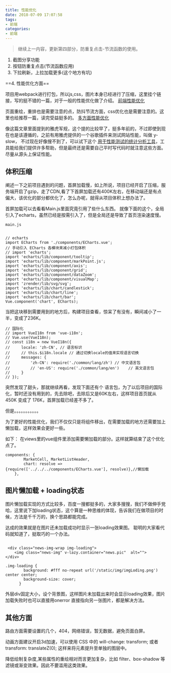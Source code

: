 ```yaml
---
title: 性能优化
date: 2018-07-09 17:07:58
tags:
- 前端
categories:
- 前端
---
```


> 继续上一内容，更新第四部分，防重复点击-节流函数的使用。

1. 截图分享功能
2. 按钮防重复点击(节流函数应用)
3. 下拉刷新，上拉加载更多(这个地方有坑)

==4. 性能优化方面==


项目用webpack进行打包，所以js,css，图片本身已经进行了压缩，这里挂个链接，写的挺不错的一篇，对于一般的性能优化做了介绍。
[前端性能优化](https://juejin.im/post/5b0bff30f265da08f76cc6f0)

页面重绘，重排也是需要注意的点，防抖节流方面，css优化也是需要注意的。这里也给推荐一篇，读完受益挺多的。
[多方面性能优化](https://juejin.im/entry/5975f1766fb9a06bba474a5a)


像这篇文章里面提到的雅虎军规，这个提的比较早了，挺多年前的，不过即使到现在也是该遵循的，之前有用雅虎提供的一个谷歌插件来测试网站性能，叫做 y-slow， 不过现在好像搜不到了，可以试下这个
[用于性能测试的统计分析工具](https://github.com/pod4g/hiper)，工具能给我们提供许多帮助，但是最终还是需要自己平时写代码时就注意这些方面。尽量从源头上保证性能。


## 体积压缩
阐述一下之前项目遇到的问题，首屏加载慢，如上所说，项目已经开启了压缩，服务端开启了gzip，走了CDN,看了下首屏加载还有400K左右，在移动端还是有点偏大，该优化的部分都优化了，怎么办呢，就得从项目体积上想办法了。




首屏加载可以去看看Main.js里面究竟引用了些什么东西。
就像下面的这个，全局引入了echarts，虽然已经是按需引入了，但是全局还是导致了首页渲染速度慢。
```
main.js


// echarts
import ECharts from './components/ECharts.vue';
// 手动引入 ECharts 各模块来减小打包体积
// import 'echarts';
import 'echarts/lib/component/tooltip';
import 'echarts/lib/component/markPoint.js';
import 'echarts/lib/component/axis';
import 'echarts/lib/component/grid';
import 'echarts/lib/component/dataZoom';
import 'echarts/lib/component/visualMap';
import 'zrender/lib/svg/svg';
import 'echarts/lib/chart/candlestick';
import 'echarts/lib/chart/line';
import 'echarts/lib/chart/bar';
Vue.component('chart', ECharts);
```


当把这块移到需要用到的地方后，构建项目查看，惊呆了有没有，瞬间减小了一半，变成了236K。



```
// 国际化
// import VueI18n from 'vue-i18n';
// Vue.use(VueI18n);
// const i18n = new VueI18n({
//     locale: 'zh-CN', // 语言标识
//     // this.$i18n.locale // 通过切换locale的值来实现语言切换
//     messages: {
//         'zh-CN': require('./common/lang/zh') // 中文语言包
//         // 'en-US': require('./common/lang/en')    // 英文语言包
//     }
// });
```
突然发现了甜头，那就继续再看，发现下面还有个 语言包，为了以后项目的国际化，暂时还没有用到的，先去除吧，去除后又是60K左右，这样项目首页就从 450K 变成了 176K，首屏加载已经差不多了。

但是。。。。。。。。。。。

为了更好的性能优化，我们不仅仅只是将组件移出，在需要加载的地方还需要加上懒加载，这样效果会更好一些。

如下： 在views里的vue组件里添加需要懒加载的部分。这样就算结束了这个优化点了。

```
components: {
        MarketCell, MarketListHeader,
        chart: resolve => {require(['../../../components/ECharts.vue'], resolve)},//懒加载
    },
```

## 图片懒加载 + loading状态

图片懒加载实现的方式比较多，百度一搜都挺多的，大家多搜搜，我们不做伸手党哈，这里说下加loading状态，这个算是一种思维的体现，告诉我们在做项目的时候，方法是千千万的，换个思路都能完成。

达成的效果就是在图片还未加载成功时显示一张loading效果图。
聪明的大家看代码就知道了，挺取巧的一个办法。


```

 <div class="news-img-wrap img-loading">
    <img class="news-img" v-lazy.container="news.pic"  alt="">
</div>

.img-loading {
        background: #fff no-repeat url('/static/img/imgLoding.png') center center;
        background-size: cover;
      }
```

外层div固定大小，设个背景图，这样图片未加载出来时会显示loading效果，图片加载失败时也可以直接用onerror 直接指向另一张图片，都是解决方法。

## 其他方面

路由方面需要设置的几个，404，网络错误，暂无数据，避免页面白屏。

动画方面建议开启3d加速，可以使用 CSS 中的 will-change: transform; 或者  transform: translateZ(0); 这样来将元素提升至单独的图层中。

降低绘制复杂度,某些属性的重绘相对而言更加复杂，比如 filter、box-shadow 等滤镜或渐变效果。因此不要滥用这类效果。







